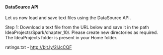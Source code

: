 
#### DataSource API
Let us now load and save text files using the DataSource API.

Step 1: Download a text file from the URL below and save it in the path IdeaProjects/Spark/chapter_10/. Please create new directories as required. The IdeaProjects folder is present in your Home folder.

ratings.txt - http://bit.ly/2lJcCQF













